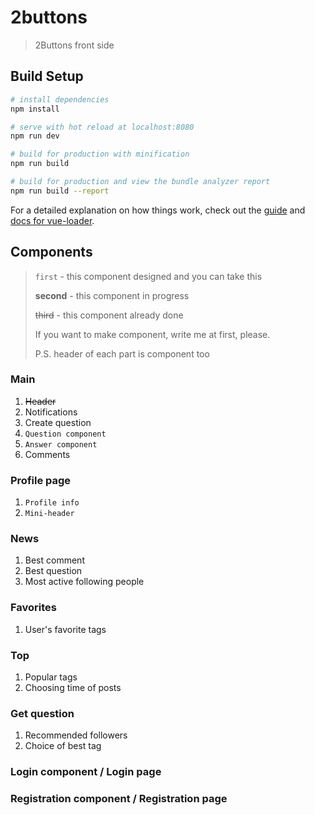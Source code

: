 # 2buttons

> 2Buttons front side

## Build Setup

``` bash
# install dependencies
npm install

# serve with hot reload at localhost:8080
npm run dev

# build for production with minification
npm run build

# build for production and view the bundle analyzer report
npm run build --report
```

For a detailed explanation on how things work, check out the [guide](http://vuejs-templates.github.io/webpack/) and [docs for vue-loader](http://vuejs.github.io/vue-loader).


## Components

> `first` - this component designed and you can take this
>
> **second** - this component in progress
>
> ~~third~~ - this component already done
>
> If you want to make component, write me at first, please. 
>
> P.S. header of each part is component too

### Main 
1. ~~Header~~
2. Notifications
3. Create question
4. `Question component`
5. `Answer component`
6. Comments

### Profile page
1. `Profile info`
2. `Mini-header`

### News
1. Best comment
2. Best question
3. Most active following people

### Favorites
1. User's favorite tags 

### Top
1. Popular tags
2. Choosing time of posts

### Get question
1. Recommended followers
2. Choice of best tag

### Login component / Login page

### Registration component / Registration page
